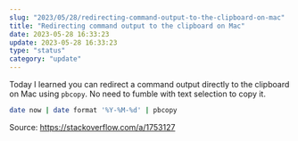 ```yaml
---
slug: "2023/05/28/redirecting-command-output-to-the-clipboard-on-mac"
title: "Redirecting command output to the clipboard on Mac"
date: 2023-05-28 16:33:23
update: 2023-05-28 16:33:23
type: "status"
category: "update"
---
```


Today I learned you can redirect a command output directly to the clipboard on Mac using `pbcopy`. No need to fumble with text selection to copy it.

```sh prompt{1} title="Copying date to clipboard in Nushell"
date now | date format '%Y-%M-%d' | pbcopy
```

Source: https://stackoverflow.com/a/1753127

